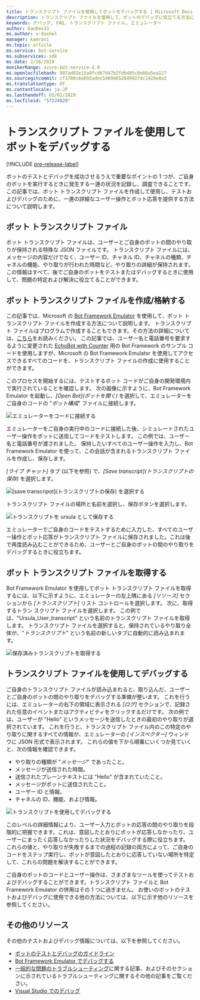 ```yaml
---
title: トランスクリプト ファイルを使用してボットをデバッグする | Microsoft Docs
description: トランスクリプト ファイルを使用して、ボットのデバッグに役立てる方法について説明します。
keywords: デバッグ, FAQ, トランスクリプト ファイル, エミュレーター
author: DanDev33
ms.author: v-dashel
manager: kamrani
ms.topic: article
ms.service: bot-service
ms.subservices: sdk
ms.date: 2/26/2019
monikerRange: azure-bot-service-4.0
ms.openlocfilehash: 997ad82e15a0fcd67d47b2fd6495c8e88a5ea127
ms.sourcegitcommit: cf3786c6e092adec5409d852849927dc1428e8a2
ms.translationtype: HT
ms.contentlocale: ja-JP
ms.lasthandoff: 03/01/2019
ms.locfileid: "57224820"
---
```

# <a name="debug-your-bot-using-transcript-files"></a>トランスクリプト ファイルを使用してボットをデバッグする
[!INCLUDE [pre-release-label](../includes/pre-release-label.md)]

ボットのテストとデバッグを成功させるうえで重要なポイントの 1 つが、ご自身のボットを実行するときに発生する一連の状況を記録し、調査できることです。 この記事では、ボット トランスクリプト ファイルを作成して使用し、テストおよびデバッグのために、一連の詳細なユーザー操作とボット応答を提供する方法について説明します。

## <a name="the-bot-transcript-file"></a>ボット トランスクリプト ファイル
ボット トランスクリプト ファイルは、ユーザーとご自身のボットの間のやり取りが保持される特殊な JSON ファイルです。 トランスクリプト ファイルには、メッセージの内容だけでなく、ユーザー ID、チャネル ID、チャネルの種類、チャネルの機能、やり取りが行われた時間など、やり取りの詳細が保持されます。この情報はすべて、後でご自身のボットをテストまたはデバッグするときに使用して、問題の特定および解決に役立てることができます。 

## <a name="creatingstoring-a-bot-transcript-file"></a>ボット トランスクリプト ファイルを作成/格納する
この記事では、Microsoft の [Bot Framework Emulator](https://github.com/Microsoft/BotFramework-Emulator) を使用して、ボット トランスクリプト ファイルを作成する方法について説明します。 トランスクリプト ファイルはプログラムで作成することもできます。その方法の詳細については、[こちら](./bot-builder-howto-v4-storage.md#blob-transcript-storage)をお読みください。 この記事では、ユーザー名と電話番号を要求するように変更された [EchoBot with Counter](https://aka.ms/EchoBot-With-Counter) 用の Bot Framework のサンプル コードを使用しますが、Microsoft の Bot Framework Emulator を使用してアクセスできるすべてのコードを、トランスクリプト ファイルの作成に使用することができます。

このプロセスを開始するには、テストするボット コードがご自身の開発環境内で実行されていることを確認します。 次の画像に示すように、Bot Framework Emulator を起動し、_[Open Bot]\(ボットを開く\)_ を選択して、エミュレーターをご自身のコードの "_ボット構成_" ファイルに接続します。

![エミュレーターをコードに接続する](./media/emulator_open_bot_configuration.png)

エミュレーターをご自身の実行中のコードに接続した後、シミュレートされたユーザー操作をボットに送信してコードをテストします。 この例では、ユーザー名と電話番号が渡されました。 保持したいすべてのユーザー操作を入力し、Bot Framework Emulator を使って、この会話が含まれるトランスクリプト ファイルを作成し、保存します。 

_[ライブ チャット]_ タブ (以下を参照) で、_[Save transcript]\(トランスクリプトの保存\)_ を選択します。 

![[save transcripot]\(トランスクリプトの保存\) を選択する](./media/emulator_transcript_save.png)

トランスクリプト ファイルの場所と名前を選択し、保存ボタンを選択します。

![トランスクリプトを ursula として保存する](./media/emulator_transcript_saveas_ursula.png)

エミュレーターでご自身のコードをテストするために入力した、すべてのユーザー操作とボット応答がトランスクリプト ファイルに保存されました。これは後で再度読み込むことができるため、ユーザーとご自身のボットの間のやり取りをデバッグするときに役立ちます。

## <a name="retrieving-a-bot-transcript-file"></a>ボット トランスクリプト ファイルを取得する
Bot Framework Emulator を使用してボット トランスクリプト ファイルを取得するには、以下に示すように、エミュレーターの左上隅にある _[リソース]_ セクションから _[トランスクリプト]_ リスト コントロールを選択します。 次に、取得するトラン スクリプト ファイルを選択します。 この例では、"Ursula_User_transcript" という名前のトランスクリプト ファイルを取得します。 トランスクリプト ファイルを選択すると、保持されているやり取り全体が、"_トランスクリプト_" という名前の新しいタブに自動的に読み込まれます。

![保存済みトランスクリプトを取得する](./media/emulator_transcript_retrieve.png)

## <a name="debug-using-transcript-file"></a>トランスクリプト ファイルを使用してデバッグする
ご自身のトランスクリプト ファイルが読み込まれると、取り込んだ、ユーザーとご自身のボットの間のやり取りをデバッグする準備が整います。 これを行うには、エミュレーターの右下の領域に表示される _[ログ]_ セクションで、記録された任意のイベントまたはアクティビティをクリックするだけです。 次の例では、ユーザーが "Hello" というメッセージを送信したときの最初のやり取りが選択されています。 これを行うと、トランスクリプト ファイル内のこの特定のやり取りに関するすべての情報が、エミュレーターの _[インスペクター]_ ウィンドウに JSON 形式で表示されます。 これらの値を下から順番にいくつか見ていくと、次の情報を確認できます。
* やり取りの種類が "_メッセージ_" であったこと。
* メッセージが送信された時間。
* 送信されたプレーンテキストには "Hello" が含まれていたこと。
* メッセージがボットに送信されたこと。
* ユーザー ID と情報。
* チャネルの ID、機能、および情報。

![トランスクリプトを使用してデバッグする](./media/emulator_transcript_debug.png)

このレベルの詳細情報により、ユーザー入力とボットの応答の間のやり取りを段階的に把握できます。これは、意図したとおりにボットが応答しなかったり、ユーザーにまったく応答しなかったりした状況をデバッグする際に役立ちます。 これらの値と、やり取りが失敗するまでの過程の記録の両方によって、ご自身のコードをステップ実行し、ボットが意図したとおりに応答していない場所を特定して、これらの問題を解決することができます。

ご自身のボットのコードとユーザー操作は、さまざまなツールを使ってテストおよびデバッグすることができます。トランスクリプト ファイルと Bot Framework Emulator の併用はその 1 つに過ぎません。 お使いのボットのテストおよびデバッグに使用できる他の方法については、以下に示す他のリソースを参照してください。

## <a name="additional-resources"></a>その他のリソース

その他のテストおよびデバッグ情報については、以下を参照してください。

* [ボットのテストとデバッグのガイドライン](./bot-builder-testing-debugging.md)
* [Bot Framework Emulator でデバッグする](../bot-service-debug-emulator.md)
* [一般的な問題のトラブルシューティング](../bot-service-troubleshoot-bot-configuration.md)に関する記事、およびそのセクションに示されているトラブルシューティングに関するその他の記事をご覧ください。
* [Visual Studio でのデバッグ](https://docs.microsoft.com/en-us/visualstudio/debugger/index)
